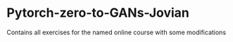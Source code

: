 # Pytorch-zero-to-GANs-Jovian
Contains all exercises for the named online course with some modifications
